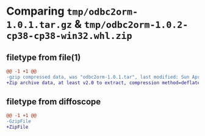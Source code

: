 # Comparing `tmp/odbc2orm-1.0.1.tar.gz` & `tmp/odbc2orm-1.0.2-cp38-cp38-win32.whl.zip`

## filetype from file(1)

```diff
@@ -1 +1 @@
-gzip compressed data, was "odbc2orm-1.0.1.tar", last modified: Sun Apr 16 13:51:59 2023, max compression
+Zip archive data, at least v2.0 to extract, compression method=deflate
```

## filetype from diffoscope

```diff
@@ -1 +1 @@
-GzipFile
+ZipFile
```

